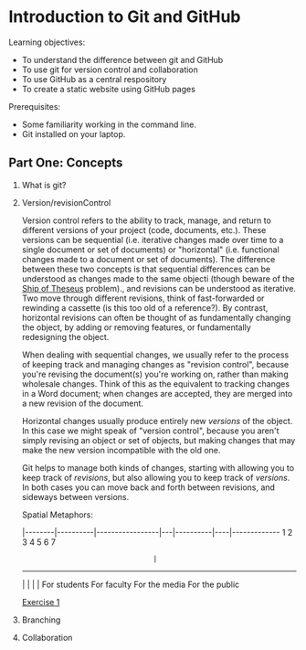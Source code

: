 Introduction to Git and GitHub
==============================

Learning objectives:
- To understand the difference between git and GitHub
- To use git for version control and collaboration
- To use GitHub as a central respository
- To create a static website using GitHub pages

Prerequisites:
- Some familiarity working in the command line.
- Git installed on your laptop.

Part One: Concepts
------------------

1. What is git?

3. Version/revisionControl

   Version control refers to the ability to track, manage, and return to
   different versions of your project (code, documents, etc.). These
   versions can be sequential (i.e. iterative changes made over time to a single
   document or set of documents) or "horizontal" (i.e. functional
   changes made to a document or set of documents). The difference
   between these two concepts is that sequential differences can be
   understood as changes made to the same objecti (though beware of the
   [Ship of Theseus](https://en.wikipedia.org/wiki/Ship_of_Theseus)
   problem)., and revisions can be
   understood as iterative. Two move through different revisions, think
   of fast-forwarded or rewinding a cassette (is this too old of a
   reference?). By contrast, horizontal revisions can often be thought
   of as fundamentally changing the object, by adding or removing
   features, or fundamentally redesigning the object.
   
   When dealing with sequential changes, we usually refer to the process
   of keeping track and managing changes as "revision control", because
   you're revising the document(s) you're working on, rather than making
   wholesale changes. Think of this as the equivalent to tracking
   changes in a Word document; when changes are accepted, they are
   merged into a new revision of the document.
   
   Horizontal changes usually produce entirely new *versions* of the
   object. In this case we might speak of "version control", because you
   aren't simply revising an object or set of objects, but making
   changes that may make the new version incompatible with the old one.

   Git helps to manage both kinds of changes, starting with allowing you
   to keep track of *revisions*, but also allowing you to keep track of
   *versions*. In both cases you can move back and forth between
   revisions, and sideways between versions.
   
   Spatial Metaphors:
   
   |--------|----------|-----------------|---|----------|----|-------------
   1        2          3                 4   5          6    7
   
                                       |
   ------------------------------------------------------------------------
   |                |                   |                  |
   For students     For faculty         For the media      For the public
   
   [Exercise 1](exercises/exercise1.md)
   
4. Branching
5. Collaboration

